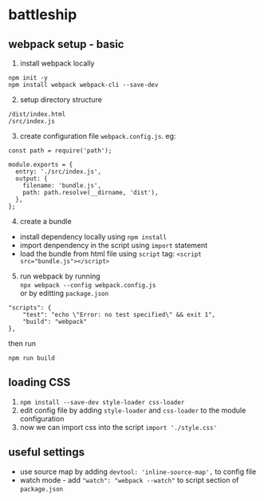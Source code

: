 # battleship

## webpack setup - basic

1. install webpack locally
```
npm init -y
npm install webpack webpack-cli --save-dev

```
2. setup directory structure
```
/dist/index.html
/src/index.js
```

3. create configuration file `webpack.config.js`. eg:
```
const path = require('path');

module.exports = {
  entry: './src/index.js',
  output: {
    filename: 'bundle.js',
    path: path.resolve(__dirname, 'dist'),
  },
};
```

4. create a bundle
* install dependency locally using `npm install`
* import denpendency in the script using `import` statement
* load the bundle from html file using `script` tag: `<script src="bundle.js"></script>`

5. run webpack by running \
`npx webpack --config webpack.config.js` \
or by editting `package.json`
```
"scripts": {
    "test": "echo \"Error: no test specified\" && exit 1",
    "build": "webpack"
},
```
then run
```
npm run build
```

## loading CSS

1. `npm install --save-dev style-loader css-loader`
2. edit config file by adding `style-loader` and `css-loader` to the module configuration
3. now we can import css into the script `import './style.css'`

## useful settings
* use source map by adding `devtool: 'inline-source-map',` to config file
* watch mode - add `"watch": "webpack --watch"` to script section of `package.json`
